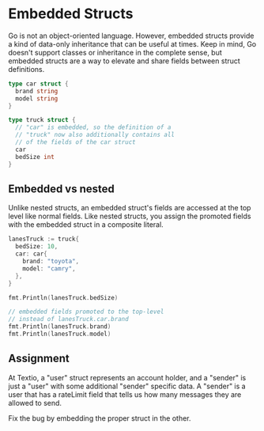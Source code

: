 # Embedded Structs

Go is not an object-oriented language. However, embedded structs provide a kind of data-only inheritance that can be useful at times. Keep in mind, Go doesn't support classes or inheritance in the complete sense, but embedded structs are a way to elevate and share fields between struct definitions.

```go
type car struct {
  brand string
  model string
}

type truck struct {
  // "car" is embedded, so the definition of a
  // "truck" now also additionally contains all
  // of the fields of the car struct
  car
  bedSize int
}
```
## Embedded vs nested

Unlike nested structs, an embedded struct's fields are accessed at the top level like normal fields.
Like nested structs, you assign the promoted fields with the embedded struct in a composite literal.

```go
lanesTruck := truck{
  bedSize: 10,
  car: car{
    brand: "toyota",
    model: "camry",
  },
}

fmt.Println(lanesTruck.bedSize)

// embedded fields promoted to the top-level
// instead of lanesTruck.car.brand
fmt.Println(lanesTruck.brand)
fmt.Println(lanesTruck.model)
```
## Assignment

At Textio, a "user" struct represents an account holder, and a "sender" is just a "user" with some additional "sender" specific data. A "sender" is a user that has a rateLimit field that tells us how many messages they are allowed to send.

Fix the bug by embedding the proper struct in the other.
